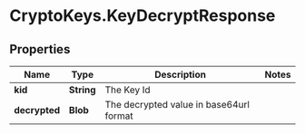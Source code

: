# CryptoKeys.KeyDecryptResponse

## Properties
Name | Type | Description | Notes
------------ | ------------- | ------------- | -------------
**kid** | **String** | The Key Id | 
**decrypted** | **Blob** | The decrypted value in base64url format | 


